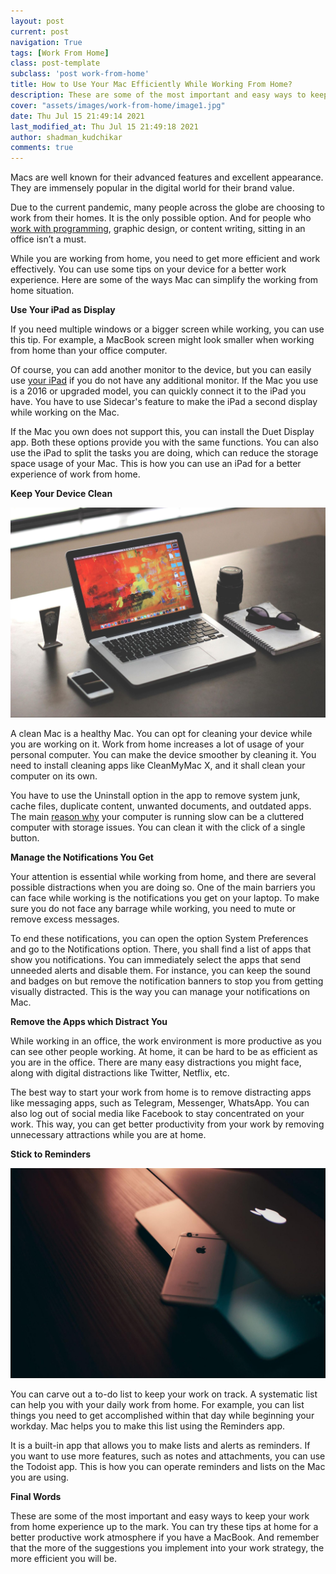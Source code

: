 ```yaml
---
layout: post
current: post
navigation: True
tags: [Work From Home]
class: post-template
subclass: 'post work-from-home'
title: How to Use Your Mac Efficiently While Working From Home?
description: These are some of the most important and easy ways to keep your work from home experience up to the mark. You can try these tips at home for a better productive work atmosphere if you have a MacBook. And remember that the more of the suggestions you implement into your work strategy, the more efficient you will be.
cover: "assets/images/work-from-home/image1.jpg"
date: Thu Jul 15 21:49:14 2021
last_modified_at: Thu Jul 15 21:49:18 2021
author: shadman_kudchikar
comments: true
---
```




Macs are well known for their advanced features and excellent appearance. They are immensely popular in the digital world for their brand value.

Due to the current pandemic, many people across the globe are choosing to work from their homes. It is the only possible option. And for people who [work with programming](https://codewithshadman.com/declarative-programming/), graphic design, or content writing, sitting in an office isn’t a must.

While you are working from home, you need to get more efficient and work effectively. You can use some tips on your device for a better work experience. Here are some of the ways Mac can simplify the working from home situation.

**Use Your iPad as Display**

If you need multiple windows or a bigger screen while working, you can use this tip. For example, a MacBook screen might look smaller when working from home than your office computer.

Of course, you can add another monitor to the device, but you can easily use [your iPad](https://www.techradar.com/in/news/mobile-computing/tablets/best-ipad-2016-how-to-choose-the-right-one-for-you-1322489) if you do not have any additional monitor. If the Mac you use is a 2016 or upgraded model, you can quickly connect it to the iPad you have. You have to use Sidecar's feature to make the iPad a second display while working on the Mac.

If the Mac you own does not support this, you can install the Duet Display app. Both these options provide you with the same functions. You can also use the iPad to split the tasks you are doing, which can reduce the storage space usage of your Mac. This is how you can use an iPad for a better experience of work from home.

**Keep Your Device Clean**

![](/assets/images/work-from-home/image2.jpg)

A clean Mac is a healthy Mac. You can opt for cleaning your device while you are working on it. Work from home increases a lot of usage of your personal computer. You can make the device smoother by cleaning it. You need to install cleaning apps like CleanMyMac X, and it shall clean your computer on its own.

You have to use the Uninstall option in the app to remove system junk, cache files, duplicate content, unwanted documents, and outdated apps. The main [reason why](https://macpaw.com/how-to/fix-mac-running-slow) your computer is running slow can be a cluttered computer with storage issues. You can clean it with the click of a single button.

**Manage the Notifications You Get**

Your attention is essential while working from home, and there are several possible distractions when you are doing so. One of the main barriers you can face while working is the notifications you get on your laptop. To make sure you do not face any barrage while working, you need to mute or remove excess messages.

To end these notifications, you can open the option System Preferences and go to the Notifications option. There, you shall find a list of apps that show you notifications. You can immediately select the apps that send unneeded alerts and disable them. For instance, you can keep the sound and badges on but remove the notification banners to stop you from getting visually distracted. This is the way you can manage your notifications on Mac.

**Remove the Apps which Distract You**

While working in an office, the work environment is more productive as you can see other people working. At home, it can be hard to be as efficient as you are in the office. There are many easy distractions you might face, along with digital distractions like Twitter, Netflix, etc.

The best way to start your work from home is to remove distracting apps like messaging apps, such as Telegram, Messenger, WhatsApp. You can also log out of social media like Facebook to stay concentrated on your work. This way, you can get better productivity from your work by removing unnecessary attractions while you are at home.

**Stick to Reminders**

![](/assets/images/work-from-home/image3.jpg)

You can carve out a to-do list to keep your work on track. A systematic list can help you with your daily work from home. For example, you can list things you need to get accomplished within that day while beginning your workday. Mac helps you to make this list using the Reminders app.

It is a built-in app that allows you to make lists and alerts as reminders. If you want to use more features, such as notes and attachments, you can use the Todoist app. This is how you can operate reminders and lists on the Mac you are using.

**Final Words**

These are some of the most important and easy ways to keep your work from home experience up to the mark. You can try these tips at home for a better productive work atmosphere if you have a MacBook. And remember that the more of the suggestions you implement into your work strategy, the more efficient you will be.
